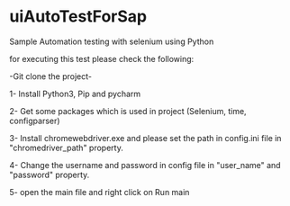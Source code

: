 # uiAutoTestForSap
Sample Automation testing with selenium using Python

for executing this test please check the following:

-Git clone the project-

1- Install Python3, Pip and pycharm

2- Get some packages which is used in project (Selenium, time, configparser)

3- Install chromewebdriver.exe and please set the path in config.ini file in "chromedriver_path" property.

4- Change the username and password in config file in "user_name" and "password" property.

5- open the main file and right click on Run main
